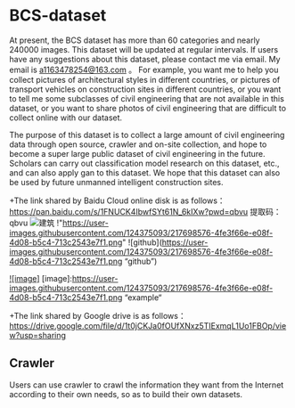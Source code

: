 BCS-dataset
=====

At present, the BCS dataset has more than 60 categories and nearly 240000 images. This dataset will be updated at regular intervals. If users have any suggestions about this dataset, please contact me via email. My email is a1163478254@163.com 。 For example, you want me to help you collect pictures of architectural styles in different countries, or pictures of transport vehicles on construction sites in different countries, or you want to tell me some subclasses of civil engineering that are not available in this dataset, or you want to share photos of civil engineering that are difficult to collect online with our dataset.

The purpose of this dataset is to collect a large amount of civil engineering data through open source, crawler and on-site collection, and hope to become a super large public dataset of civil engineering in the future. Scholars can carry out classification model research on this dataset, etc., and can also apply gan to this dataset. We hope that this dataset can also be used by future unmanned intelligent construction sites.

+The link shared by Baidu Cloud online disk is as follows：
https://pan.baidu.com/s/1FNUCK4IbwfSYt61N_6kIXw?pwd=qbvu
提取码：qbvu
![建筑](https://user-images.githubusercontent.com/124375093/217698576-4fe3f66e-e08f-4d08-b5c4-713c2543e7f1.png)
!"https://user-images.githubusercontent.com/124375093/217698576-4fe3f66e-e08f-4d08-b5c4-713c2543e7f1.png"
![github](https://user-images.githubusercontent.com/124375093/217698576-4fe3f66e-e08f-4d08-b5c4-713c2543e7f1.png “github”)

[![image]](https://user-images.githubusercontent.com/124375093/217698576-4fe3f66e-e08f-4d08-b5c4-713c2543e7f1.png) [image]:https://user-images.githubusercontent.com/124375093/217698576-4fe3f66e-e08f-4d08-b5c4-713c2543e7f1.png “example“


+The link shared by Google drive is as follows：
https://drive.google.com/file/d/1t0jCKJa0fOUfXNxz5TIExmqL1Uo1FBOp/view?usp=sharing

Crawler
------

Users can use crawler to crawl the information they want from the Internet according to their own needs, so as to build their own datasets.
